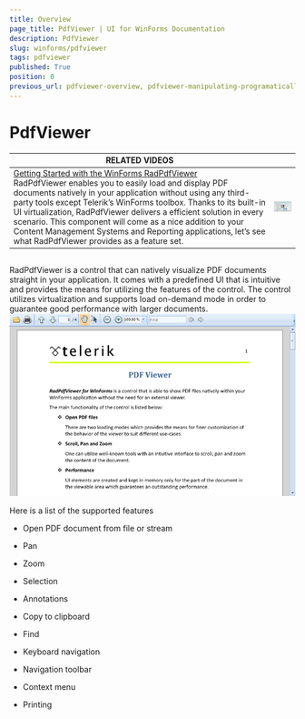 ```yaml
---
title: Overview
page_title: PdfViewer | UI for WinForms Documentation
description: PdfViewer
slug: winforms/pdfviewer
tags: pdfviewer
published: True
position: 0
previous_url: pdfviewer-overview, pdfviewer-manipulating-programatically
---
```


# PdfViewer




| RELATED VIDEOS |  |
| ------ | --- |
|[Getting Started with the WinForms RadPdfViewer](http://tv.telerik.com/watch/radcontrols-for-winforms/getting-started-with-the-winforms-radpdfviewer)<br>RadPdfViewer enables you to easily load and display PDF documents natively in your application without using any third-party tools except Telerik’s WinForms toolbox. Thanks to its built-in UI virtualization, RadPdfViewer delivers a efficient solution in every scenario. This component will come as a nice addition to your Content Management Systems and Reporting applications, let’s see what RadPdfViewer provides as a feature set.|![pdfviewer-overview 002](images/pdfviewer-overview002.png)|

## 

RadPdfViewer is a control that can natively visualize PDF documents straight in your application. It comes with a predefined UI that is intuitive and provides the means for utilizing the features of the control. The control utilizes virtualization and supports load on-demand mode in order to guarantee good performance with larger documents. <br>![pdfviewer-overview 001](images/pdfviewer-overview001.png)

Here is a list of the supported features

* Open PDF document from file or stream

* Pan

* Zoom

* Selection

* Annotations

* Copy to clipboard

* Find

* Keyboard navigation

* Navigation toolbar

* Context menu

* Printing